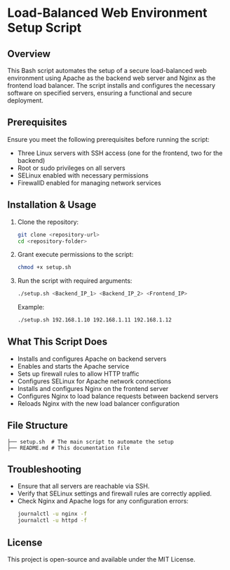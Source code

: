 # Load-Balanced Web Environment Setup Script

## Overview
This Bash script automates the setup of a secure load-balanced web environment using Apache as the backend web server and Nginx as the frontend load balancer. The script installs and configures the necessary software on specified servers, ensuring a functional and secure deployment.

## Prerequisites
Ensure you meet the following prerequisites before running the script:
- Three Linux servers with SSH access (one for the frontend, two for the backend)
- Root or sudo privileges on all servers
- SELinux enabled with necessary permissions
- FirewallD enabled for managing network services

## Installation & Usage
1. Clone the repository:
   ```sh
   git clone <repository-url>
   cd <repository-folder>
   ```
2. Grant execute permissions to the script:
   ```sh
   chmod +x setup.sh
   ```
3. Run the script with required arguments:
   ```sh
   ./setup.sh <Backend_IP_1> <Backend_IP_2> <Frontend_IP>
   ```
   Example:
   ```sh
   ./setup.sh 192.168.1.10 192.168.1.11 192.168.1.12
   ```

## What This Script Does
- Installs and configures Apache on backend servers
- Enables and starts the Apache service
- Sets up firewall rules to allow HTTP traffic
- Configures SELinux for Apache network connections
- Installs and configures Nginx on the frontend server
- Configures Nginx to load balance requests between backend servers
- Reloads Nginx with the new load balancer configuration

## File Structure
```
├── setup.sh  # The main script to automate the setup
├── README.md # This documentation file
```

## Troubleshooting
- Ensure that all servers are reachable via SSH.
- Verify that SELinux settings and firewall rules are correctly applied.
- Check Nginx and Apache logs for any configuration errors:
  ```sh
  journalctl -u nginx -f
  journalctl -u httpd -f
  ```

## License
This project is open-source and available under the MIT License.


